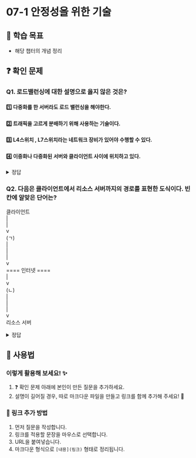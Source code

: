 # 07-1 안정성을 위한 기술

## 📌 학습 목표
- 해당 챕터의 개념 정리

## ❓ 확인 문제
### Q1. 로드밸런싱에 대한 설명으로 옳지 않은 것은?

#### 1️⃣ 다중화를 한 서버라도 로드 밸런싱을 해야한다.

#### 2️⃣ 트래픽을 고르게 분배하기 위해 사용하는 기술이다. 

#### 3️⃣ L4스위치 , L7스위치라는 네트워크 장비가 있어야 수행할 수 있다.

#### 4️⃣ 이중화나 다중화된 서버와 클라이언트 사이에 위치하고 있다. 

<details>
<summary>정답</summary>

#### 3️⃣ L4스위치 , L7스위치라는 네트워크 장비가 있어야 수행할 수 있다.

### 🔹 문제 분석

두 장비가 필요한 것이 기본적이지만 로드밸런싱 기능을 제공하는 소프트웨어를 설치한다면

일반 호스트에서도 사용하는 것이 가능하다. 


</details>

### Q2. 다음은 클라이언트에서 리소스 서버까지의 경로를 표현한 도식이다. 빈 칸에 알맞은 단어는?

클라이언트<br />
   |<br />
   |<br />
   v<br />
  (ㄱ)<br />
   |<br />
   |<br />
   |<br />
   v<br />
==== 인터넷 ====<br />
   |<br />
   v<br />
  (ㄴ)<br />
   |<br />
   |<br />
   |<br />
   v<br />
리소스 서버
  
<details>
<summary>정답</summary>

<h4>(ㄱ) - 프록시, (ㄴ) - 게이트웨이 (혹은 리버스 프록시)</h4>

- 프록시는 클라이언트가 필요에 따라 선택하는 중간 서버
	- 게이트웨이 혹은 리소스 서버까지 인보더 메시시지를 전달하는 대리자 역할을 함
- 게이트웨이는 아웃보더 메시지를 전달하거나 클라이언트로부터 온 인보더 메시지를 해석하여 리소스 서버에 전달
	- 인보더 메시지를 해석하여 전달할 때, 로드 밸런싱을 하거나 인증 확인 및 확인 여부에 따른 접근 차단을 수행함
	- 게이트웨이는 자주 요청되는 정보를 캐싱하고 있다 리소스 서버 대신 아웃보더 메시지 전송 가능
</details>

## 📝 사용법  
### 이렇게 활용해 보세요! ✨  
1. ❓ 확인 문제 아래에 본인이 만든 질문을 추가하세요.  
2. 설명이 길어질 경우, 따로 마크다운 파일을 만들고 링크를 함께 추가해 주세요! 🔗  

### 🔗 링크 추가 방법  
1. 먼저 질문을 작성합니다.  
2. 링크를 적용할 문장을 마우스로 선택합니다.  
3. URL을 붙여넣습니다.  
4. 마크다운 형식으로 `[내용](링크)` 형태로 정리됩니다.  
